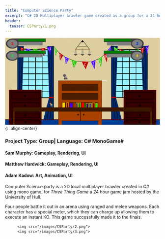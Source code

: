 ```yaml
---
title: "Computer Science Party"
excerpt: "C# 2D Multiplayer brawler game created as a group for a 24 hour game jam"
header:
  teaser: CSParty/1.png
---
```


![Action shot](/images/CSParty/1.png){: .align-center}

### Project Type: Group| Language: C# MonoGame#

#### Sam Murphy: Gameplay, Rendering, UI

#### Matthew Hardwick: Gameplay, Rendering, UI

#### Adam Kadow: Art, Animation, UI 

Computer Science party is a 2D local multiplayer brawler created in C# using mono game, for *Three Thing Game* a 24 hour game jam hosted by the University of Hull.

Four people battle it out in an arena using ranged and melee weapons. Each character has a special meter, which they can charge up allowing them to execute an instant KO.  This game successfully made it to the finals.

<figure class="half">

```
<img src="/images/CSParty/2.png">
<img src="/images/CSParty/3.png">
```

</figure>